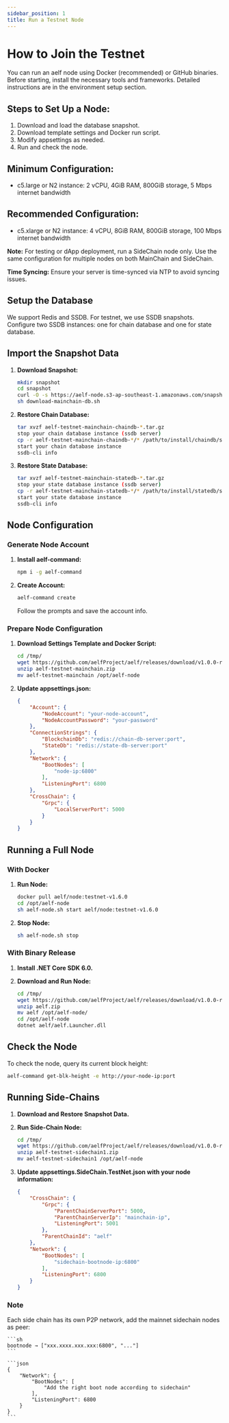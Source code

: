 ```yaml
---
sidebar_position: 1
title: Run a Testnet Node
---
```


# How to Join the Testnet

You can run an aelf node using Docker (recommended) or GitHub binaries. 
Before starting, install the necessary tools and frameworks. Detailed instructions are in the environment setup section.

## Steps to Set Up a Node:

1. Download and load the database snapshot.
2. Download template settings and Docker run script.
3. Modify appsettings as needed.
4. Run and check the node.

## Minimum Configuration:

- c5.large or N2 instance: 2 vCPU, 4GiB RAM, 800GiB storage, 5 Mbps internet bandwidth

## Recommended Configuration:

- c5.xlarge or N2 instance: 4 vCPU, 8GiB RAM, 800GiB storage, 100 Mbps internet bandwidth

**Note:** For testing or dApp deployment, run a SideChain node only. Use the same configuration for multiple nodes on both MainChain and SideChain.

**Time Syncing:** Ensure your server is time-synced via NTP to avoid syncing issues.

## Setup the Database

We support Redis and SSDB. For testnet, we use SSDB snapshots. Configure two SSDB instances: one for chain database and one for state database.

## Import the Snapshot Data

1. **Download Snapshot:**

    ```sh
    mkdir snapshot
    cd snapshot
    curl -O -s https://aelf-node.s3-ap-southeast-1.amazonaws.com/snapshot/testnet/download-mainchain-db.sh
    sh download-mainchain-db.sh
    ```

2. **Restore Chain Database:**

    ```sh
    tar xvzf aelf-testnet-mainchain-chaindb-*.tar.gz
    stop your chain database instance (ssdb server)
    cp -r aelf-testnet-mainchain-chaindb-*/* /path/to/install/chaindb/ssdb/var/
    start your chain database instance
    ssdb-cli info
    ```

3. **Restore State Database:**

    ```sh
    tar xvzf aelf-testnet-mainchain-statedb-*.tar.gz
    stop your state database instance (ssdb server)
    cp -r aelf-testnet-mainchain-statedb-*/* /path/to/install/statedb/ssdb/var/
    start your state database instance
    ssdb-cli info
    ```

## Node Configuration

### Generate Node Account

1. **Install aelf-command:**

    ```sh
    npm i -g aelf-command
    ```

2. **Create Account:**

    ```sh
    aelf-command create
    ```

    Follow the prompts and save the account info.

### Prepare Node Configuration

1. **Download Settings Template and Docker Script:**

    ```sh
    cd /tmp/
    wget https://github.com/aelfProject/aelf/releases/download/v1.0.0-rc1/aelf-testnet-mainchain.zip
    unzip aelf-testnet-mainchain.zip
    mv aelf-testnet-mainchain /opt/aelf-node
    ```

2. **Update appsettings.json:**

    ```json
    {
        "Account": {
            "NodeAccount": "your-node-account",
            "NodeAccountPassword": "your-password"
        },
        "ConnectionStrings": {
            "BlockchainDb": "redis://chain-db-server:port",
            "StateDb": "redis://state-db-server:port"
        },
        "Network": {
            "BootNodes": [
                "node-ip:6800"
            ],
            "ListeningPort": 6800
        },
        "CrossChain": {
            "Grpc": {
                "LocalServerPort": 5000
            }
        }
    }
    ```

## Running a Full Node

### With Docker

1. **Run Node:**

    ```sh
    docker pull aelf/node:testnet-v1.6.0
    cd /opt/aelf-node
    sh aelf-node.sh start aelf/node:testnet-v1.6.0
    ```

2. **Stop Node:**

    ```sh
    sh aelf-node.sh stop
    ```

### With Binary Release

1. **Install .NET Core SDK 6.0.**
2. **Download and Run Node:**

    ```sh
    cd /tmp/
    wget https://github.com/aelfProject/aelf/releases/download/v1.0.0-rc1/aelf.zip
    unzip aelf.zip
    mv aelf /opt/aelf-node/
    cd /opt/aelf-node
    dotnet aelf/aelf.Launcher.dll
    ```

## Check the Node

To check the node, query its current block height:

```sh
aelf-command get-blk-height -e http://your-node-ip:port
```

## Running Side-Chains

1. **Download and Restore Snapshot Data.**
2. **Run Side-Chain Node:**

    ```sh
    cd /tmp/
    wget https://github.com/aelfProject/aelf/releases/download/v1.0.0-rc1/aelf-testnet-sidechain1.zip
    unzip aelf-testnet-sidechain1.zip
    mv aelf-testnet-sidechain1 /opt/aelf-node
    ```

3. **Update appsettings.SideChain.TestNet.json with your node information:**

    ```json
    {
        "CrossChain": {
            "Grpc": {
                "ParentChainServerPort": 5000,
                "ParentChainServerIp": "mainchain-ip",
                "ListeningPort": 5001
            },
            "ParentChainId": "aelf"
        },
        "Network": {
            "BootNodes": [
                "sidechain-bootnode-ip:6800"
            ],
            "ListeningPort": 6800
        }
    }
    ```

### Note

Each side chain has its own P2P network, add the mainnet sidechain nodes as peer:

    ```sh
    bootnode → ["xxx.xxxx.xxx.xxx:6800", "..."]
    ```

    ```json
    {
        "Network": {
            "BootNodes": [
                "Add the right boot node according to sidechain"
            ],
            "ListeningPort": 6800
        }
    }
    ```